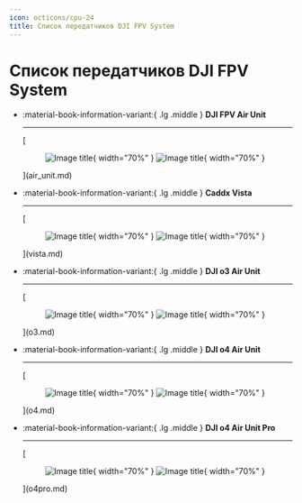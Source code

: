 ```yaml
---
icon: octicons/cpu-24
title: Список передатчиков DJI FPV System
---
```

# Список передатчиков DJI FPV System

<div class="grid cards" markdown>

-   :material-book-information-variant:{ .lg .middle } __DJI FPV Air Unit__

    ---

    [<figure markdown="span">
      ![Image title](./images/light_dji_fpv_air_unit.webp#only-light){ width="70%" }
      ![Image title](./images/dark_dji_fpv_air_unit.webp#only-dark){ width="70%" }
    </figure>](air_unit.md)

-   :material-book-information-variant:{ .lg .middle } __Caddx Vista__

    ---

    [<figure markdown="span">
      ![Image title](./images/light_vista.webp#only-light){ width="70%" }
      ![Image title](./images/dark_vista.webp#only-dark){ width="70%" }
    </figure>](vista.md)

-   :material-book-information-variant:{ .lg .middle } __DJI o3 Air Unit__

    ---
    [<figure markdown="span">
      ![Image title](./images/light_o3.webp#only-light){ width="70%" }
      ![Image title](./images/dark_o3.webp#only-dark){ width="70%" }
    </figure>](o3.md)

-   :material-book-information-variant:{ .lg .middle } __DJI o4 Air Unit__

    ---
     [<figure markdown="span">
      ![Image title](./images/light_o4.webp#only-light){ width="70%" }
      ![Image title](./images/dark_o4.webp#only-dark){ width="70%" }
    </figure>](o4.md)

-   :material-book-information-variant:{ .lg .middle } __DJI o4 Air Unit Pro__

    ---
    [<figure markdown="span">
      ![Image title](./images/light_o4_pro.webp#only-light){ width="70%" }
      ![Image title](./images/dark_o4_pro.webp#only-dark){ width="70%" }
    </figure>](o4pro.md)

</div>